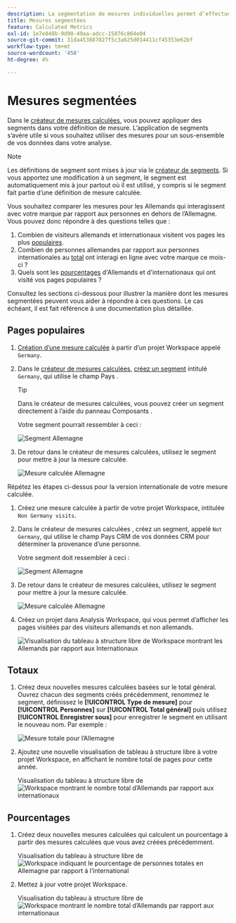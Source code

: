 ```yaml
---
description: La segmentation de mesures individuelles permet d’effectuer des comparaisons de mesures dans le même rapport.
title: Mesures segmentées
feature: Calculated Metrics
exl-id: 1e7e048b-9d90-49aa-adcc-15876c864e04
source-git-commit: 31da453887027f5c3a625d014411cf45353e62bf
workflow-type: tm+mt
source-wordcount: '458'
ht-degree: 4%

---
```


# Mesures segmentées

Dans le [créateur de mesures calculées](cm-build-metrics.md#definition-builder), vous pouvez appliquer des segments dans votre définition de mesure. L’application de segments s’avère utile si vous souhaitez utiliser des mesures pour un sous-ensemble de vos données dans votre analyse.

>[!NOTE]
>
>Les définitions de segment sont mises à jour via le [créateur de segments](/help/components/segmentation/segmentation-workflow/seg-build.md). Si vous apportez une modification à un segment, le segment est automatiquement mis à jour partout où il est utilisé, y compris si le segment fait partie d’une définition de mesure calculée.
>

Vous souhaitez comparer les mesures pour les Allemands qui interagissent avec votre marque par rapport aux personnes en dehors de l’Allemagne. Vous pouvez donc répondre à des questions telles que :

1. Combien de visiteurs allemands et internationaux visitent vos pages les plus [populaires](#popular-pages).
1. Combien de personnes allemandes par rapport aux personnes internationales au [total](#totals) ont interagi en ligne avec votre marque ce mois-ci ?
1. Quels sont les [pourcentages](#percentages) d&#39;Allemands et d&#39;internationaux qui ont visité vos pages populaires ?

Consultez les sections ci-dessous pour illustrer la manière dont les mesures segmentées peuvent vous aider à répondre à ces questions. Le cas échéant, il est fait référence à une documentation plus détaillée.

## Pages populaires

1. [Création d’une mesure calculée](../cm-workflow.md) à partir d’un projet Workspace appelé `Germany`.
1. Dans le [créateur de mesures calculées](cm-build-metrics.md), [créez un segment](/help/components/segmentation/segmentation-workflow/seg-build.md) intitulé `Germany`, qui utilise le champ Pays .

   >[!TIP]
   >
   >Dans le créateur de mesures calculées, vous pouvez créer un segment directement à l’aide du panneau Composants .
   >   

   Votre segment pourrait ressembler à ceci :

   ![Segment Allemagne](assets/segment-germany.png)

1. De retour dans le créateur de mesures calculées, utilisez le segment pour mettre à jour la mesure calculée.

   ![Mesure calculée Allemagne](assets/germany-visits.png)

Répétez les étapes ci-dessus pour la version internationale de votre mesure calculée.

1. Créez une mesure calculée à partir de votre projet Workspace, intitulée `Non Germany visits`.
1. Dans le créateur de mesures calculées , créez un segment, appelé `Not Germany`, qui utilise le champ Pays CRM de vos données CRM pour déterminer la provenance d’une personne.

   Votre segment doit ressembler à ceci :

   ![Segment Allemagne](assets/segment-not-germany.png)

1. De retour dans le créateur de mesures calculées, utilisez le segment pour mettre à jour la mesure calculée.

   ![Mesure calculée Allemagne](assets/non-germany-visits.png)


1. Créez un projet dans Analysis Workspace, qui vous permet d’afficher les pages visitées par des visiteurs allemands et non allemands.

   ![Visualisation du tableau à structure libre de Workspace montrant les Allemands par rapport aux Internationaux](assets/workspace-german-vs-international.png)


## Totaux

1. Créez deux nouvelles mesures calculées basées sur le total général. Ouvrez chacun des segments créés précédemment, renommez le segment, définissez le **[!UICONTROL Type de mesure]** pour **[!UICONTROL Personnes]** sur **[!UICONTROL Total général]** puis utilisez **[!UICONTROL Enregistrer sous]** pour enregistrer le segment en utilisant le nouveau nom. Par exemple :

   ![Mesure totale pour l’Allemagne](assets/calculated-metric-germany-total.png)

1. Ajoutez une nouvelle visualisation de tableau à structure libre à votre projet Workspace, en affichant le nombre total de pages pour cette année.

   Visualisation du tableau à structure libre de ![Workspace montrant le nombre total d’Allemands par rapport aux internationaux](assets/workspace-german-vs-international-totals.png)


## Pourcentages

1. Créez deux nouvelles mesures calculées qui calculent un pourcentage à partir des mesures calculées que vous avez créées précédemment.

   Visualisation du tableau à structure libre de ![Workspace indiquant le pourcentage de personnes totales en Allemagne par rapport à l’international](assets/calculated-metric-germany-total-percentage.png)


1. Mettez à jour votre projet Workspace.

   Visualisation du tableau à structure libre de ![Workspace montrant le nombre total d’Allemands par rapport aux internationaux](assets/workspace-german-vs-international-totals-percentage.png)

